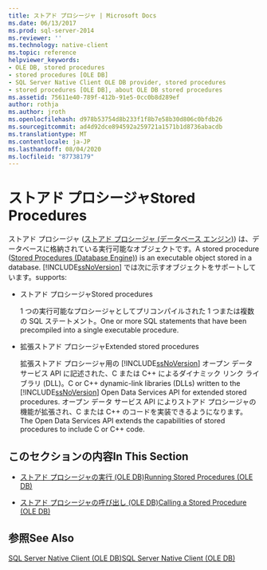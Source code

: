 ```yaml
---
title: ストアド プロシージャ | Microsoft Docs
ms.date: 06/13/2017
ms.prod: sql-server-2014
ms.reviewer: ''
ms.technology: native-client
ms.topic: reference
helpviewer_keywords:
- OLE DB, stored procedures
- stored procedures [OLE DB]
- SQL Server Native Client OLE DB provider, stored procedures
- stored procedures [OLE DB], about OLE DB stored procedures
ms.assetid: 75611e40-789f-412b-91e5-0cc0b8d289ef
author: rothja
ms.author: jroth
ms.openlocfilehash: d978b53754d8b233f1f8b7e58b30d806c0bfdb26
ms.sourcegitcommit: ad4d92dce894592a259721a1571b1d8736abacdb
ms.translationtype: MT
ms.contentlocale: ja-JP
ms.lasthandoff: 08/04/2020
ms.locfileid: "87738179"
---
```

# <a name="stored-procedures"></a><span data-ttu-id="a1c7f-102">ストアド プロシージャ</span><span class="sxs-lookup"><span data-stu-id="a1c7f-102">Stored Procedures</span></span>
  <span data-ttu-id="a1c7f-103">ストアド プロシージャ ([ストアド プロシージャ &#40;データベース エンジン&#41;](../../stored-procedures/stored-procedures-database-engine.md)) は、データベースに格納されている実行可能なオブジェクトです。</span><span class="sxs-lookup"><span data-stu-id="a1c7f-103">A stored procedure ([Stored Procedures &#40;Database Engine&#41;](../../stored-procedures/stored-procedures-database-engine.md)) is an executable object stored in a database.</span></span> [!INCLUDE[ssNoVersion](../../../includes/ssnoversion-md.md)] <span data-ttu-id="a1c7f-104">では次に示すオブジェクトをサポートしています。</span><span class="sxs-lookup"><span data-stu-id="a1c7f-104">supports:</span></span>  
  
-   <span data-ttu-id="a1c7f-105">ストアド プロシージャ</span><span class="sxs-lookup"><span data-stu-id="a1c7f-105">Stored procedures</span></span>  
  
     <span data-ttu-id="a1c7f-106">1 つの実行可能なプロシージャとしてプリコンパイルされた 1 つまたは複数の SQL ステートメント。</span><span class="sxs-lookup"><span data-stu-id="a1c7f-106">One or more SQL statements that have been precompiled into a single executable procedure.</span></span>  
  
-   <span data-ttu-id="a1c7f-107">拡張ストアド プロシージャ</span><span class="sxs-lookup"><span data-stu-id="a1c7f-107">Extended stored procedures</span></span>  
  
     <span data-ttu-id="a1c7f-108">拡張ストアド プロシージャ用の [!INCLUDE[ssNoVersion](../../../includes/ssnoversion-md.md)] オープン データ サービス API に記述された、C または C++ によるダイナミック リンク ライブラリ (DLL)。</span><span class="sxs-lookup"><span data-stu-id="a1c7f-108">C or C++ dynamic-link libraries (DLLs) written to the [!INCLUDE[ssNoVersion](../../../includes/ssnoversion-md.md)] Open Data Services API for extended stored procedures.</span></span> <span data-ttu-id="a1c7f-109">オープン データ サービス API によりストアド プロシージャの機能が拡張され、C または C++ のコードを実装できるようになります。</span><span class="sxs-lookup"><span data-stu-id="a1c7f-109">The Open Data Services API extends the capabilities of stored procedures to include C or C++ code.</span></span>  
  
## <a name="in-this-section"></a><span data-ttu-id="a1c7f-110">このセクションの内容</span><span class="sxs-lookup"><span data-stu-id="a1c7f-110">In This Section</span></span>  
  
-   [<span data-ttu-id="a1c7f-111">ストアド プロシージャの実行 &#40;OLE DB&#41;</span><span class="sxs-lookup"><span data-stu-id="a1c7f-111">Running Stored Procedures &#40;OLE DB&#41;</span></span>](stored-procedures-running.md)  
  
-   [<span data-ttu-id="a1c7f-112">ストアド プロシージャの呼び出し &#40;OLE DB&#41;</span><span class="sxs-lookup"><span data-stu-id="a1c7f-112">Calling a Stored Procedure &#40;OLE DB&#41;</span></span>](stored-procedures-calling.md)  
  
## <a name="see-also"></a><span data-ttu-id="a1c7f-113">参照</span><span class="sxs-lookup"><span data-stu-id="a1c7f-113">See Also</span></span>  
 [<span data-ttu-id="a1c7f-114">SQL Server Native Client &#40;OLE DB&#41;</span><span class="sxs-lookup"><span data-stu-id="a1c7f-114">SQL Server Native Client &#40;OLE DB&#41;</span></span>](sql-server-native-client-ole-db.md)  
  
  
